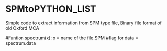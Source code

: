 # SPMtoPYTHON_LIST
Simple code to extract information from SPM type file, Binary file format of old Oxford MCA

#Funtion spectrum(x):  x = name of the file.SPM
#flag for data = spectrum.data
